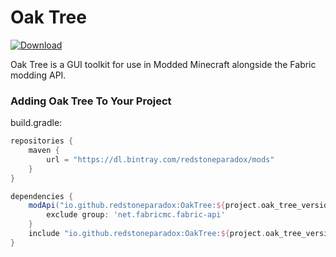 # Oak Tree

[ ![Download](https://api.bintray.com/packages/redstoneparadox/mods/OakTree/images/download.svg?version=0.3.0-alpha) ](https://bintray.com/redstoneparadox/mods/OakTree/0.4.0-beta/link)

Oak Tree is a GUI toolkit for use in Modded Minecraft alongside the Fabric modding API.

### Adding Oak Tree To Your Project

build.gradle:
```gradle
repositories {
    maven {
        url = "https://dl.bintray.com/redstoneparadox/mods"
    }
}

dependencies {
    modApi("io.github.redstoneparadox:OakTree:${project.oak_tree_version}") {
        exclude group: 'net.fabricmc.fabric-api'
    }
    include "io.github.redstoneparadox:OakTree:${project.oak_tree_version}"
}
```
